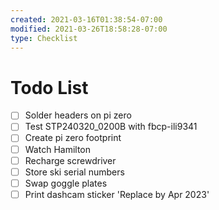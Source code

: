 ```yaml
---
created: 2021-03-16T01:38:54-07:00
modified: 2021-03-26T18:58:28-07:00
type: Checklist
---
```


# Todo List

- [ ] Solder headers on pi zero
- [ ] Test STP240320_0200B with fbcp-ili9341
- [ ] Create pi zero footprint
- [ ] Watch Hamilton
- [ ] Recharge screwdriver
- [ ] Store ski serial numbers
- [ ] Swap goggle plates
- [ ] Print dashcam sticker 'Replace by Apr 2023'